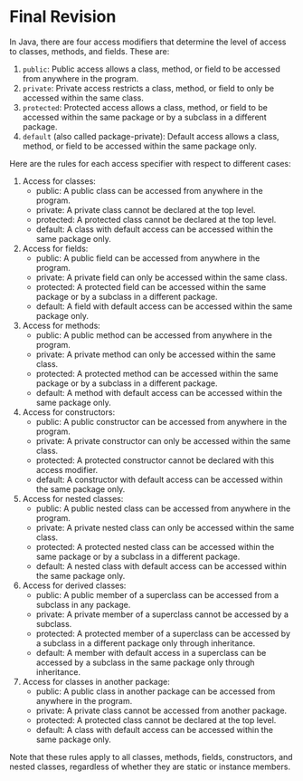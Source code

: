 # Final Revision

In Java, there are four access modifiers that determine the level of access to classes, methods, and fields. These are:

1. `public`: Public access allows a class, method, or field to be accessed from anywhere in the program.
2. `private`: Private access restricts a class, method, or field to only be accessed within the same class.
3. `protected`: Protected access allows a class, method, or field to be accessed within the same package or by a subclass in a different package.
4. `default` (also called package-private): Default access allows a class, method, or field to be accessed within the same package only.

Here are the rules for each access specifier with respect to different cases:

1. Access for classes:
    - public: A public class can be accessed from anywhere in the program.
    - private: A private class cannot be declared at the top level.
    - protected: A protected class cannot be declared at the top level.
    - default: A class with default access can be accessed within the same package only.
2. Access for fields:
    - public: A public field can be accessed from anywhere in the program.
    - private: A private field can only be accessed within the same class.
    - protected: A protected field can be accessed within the same package or by a subclass in a different package.
    - default: A field with default access can be accessed within the same package only.
3. Access for methods:
    - public: A public method can be accessed from anywhere in the program.
    - private: A private method can only be accessed within the same class.
    - protected: A protected method can be accessed within the same package or by a subclass in a different package.
    - default: A method with default access can be accessed within the same package only.
4. Access for constructors:
    - public: A public constructor can be accessed from anywhere in the program.
    - private: A private constructor can only be accessed within the same class.
    - protected: A protected constructor cannot be declared with this access modifier.
    - default: A constructor with default access can be accessed within the same package only.
5. Access for nested classes:
    - public: A public nested class can be accessed from anywhere in the program.
    - private: A private nested class can only be accessed within the same class.
    - protected: A protected nested class can be accessed within the same package or by a subclass in a different package.
    - default: A nested class with default access can be accessed within the same package only.
6. Access for derived classes:
    - public: A public member of a superclass can be accessed from a subclass in any package.
    - private: A private member of a superclass cannot be accessed by a subclass.
    - protected: A protected member of a superclass can be accessed by a subclass in a different package only through inheritance.
    - default: A member with default access in a superclass can be accessed by a subclass in the same package only through inheritance.
7. Access for classes in another package:
    - public: A public class in another package can be accessed from anywhere in the program.
    - private: A private class cannot be accessed from another package.
    - protected: A protected class cannot be declared at the top level.
    - default: A class with default access can be accessed within the same package only.

Note that these rules apply to all classes, methods, fields, constructors, and nested classes, regardless of whether they are static or instance members.
